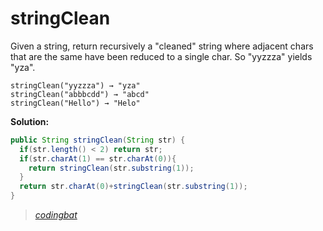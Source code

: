 # stringClean

Given a string, return recursively a "cleaned" string where adjacent chars that are the same have been reduced to a single char. So "yyzzza" yields "yza".

```
stringClean("yyzzza") → "yza"
stringClean("abbbcdd") → "abcd"
stringClean("Hello") → "Helo"
```

**Solution:**

```java
public String stringClean(String str) {
  if(str.length() < 2) return str;
  if(str.charAt(1) == str.charAt(0)){
    return stringClean(str.substring(1));
  }
  return str.charAt(0)+stringClean(str.substring(1));
}
```

> _[codingbat](https://codingbat.com/prob/p104029)_